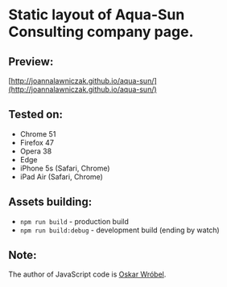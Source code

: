 # Static layout of Aqua-Sun Consulting company page.

## Preview:
[http://joannalawniczak.github.io/aqua-sun/](http://joannalawniczak.github.io/aqua-sun/)

## Tested on:
- Chrome 51
- Firefox 47
- Opera 38
- Edge
- iPhone 5s (Safari, Chrome)
- iPad Air (Safari, Chrome)

## Assets building:
- `npm run build` - production build
- `npm run build:debug` - development build (ending by watch)

## Note:
The author of JavaScript code is [Oskar Wróbel](https://github.com/oskarwrobel).
